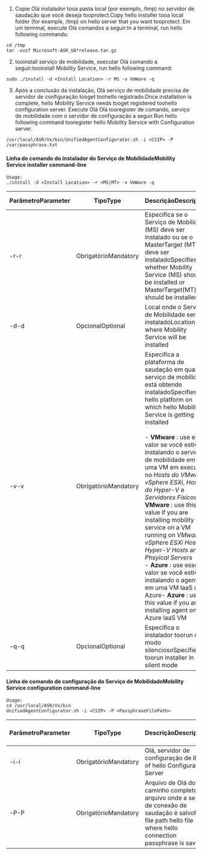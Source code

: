 1. <span data-ttu-id="c3c60-101">Copie Olá instalador tooa pasta local (por exemplo, /tmp) no servidor de saudação que você deseja tooprotect.</span><span class="sxs-lookup"><span data-stu-id="c3c60-101">Copy hello installer tooa local folder (for example, /tmp) on hello server that you want tooprotect.</span></span> <span data-ttu-id="c3c60-102">Em um terminal, execute Olá comandos a seguir:</span><span class="sxs-lookup"><span data-stu-id="c3c60-102">In a terminal, run hello following commands:</span></span>
  ```
  cd /tmp
  tar -xvzf Microsoft-ASR_UA*release.tar.gz
  ```
2. <span data-ttu-id="c3c60-103">tooinstall serviço de mobilidade, executar Olá comando a seguir:</span><span class="sxs-lookup"><span data-stu-id="c3c60-103">tooinstall Mobility Service, run hello following command:</span></span>

  ```
  sudo ./install -d <Install Location> -r MS -v VmWare -q
  ```
3. <span data-ttu-id="c3c60-104">Após a conclusão da instalação, Olá serviço de mobilidade precisa de servidor de configuração tooget toohello registrado.</span><span class="sxs-lookup"><span data-stu-id="c3c60-104">Once installation is complete, hello Mobility Service needs tooget registered toohello configuration server.</span></span> <span data-ttu-id="c3c60-105">Execute Olá Olá tooregister de comando, serviço de mobilidade com o servidor de configuração a seguir.</span><span class="sxs-lookup"><span data-stu-id="c3c60-105">Run hello following command tooregister hello Mobility Service with Configuration server.</span></span>

  ```
  /usr/local/ASR/Vx/bin/UnifiedAgentConfigurator.sh -i <CSIP> -P /var/passphrase.txt
  ```

#### <a name="mobility-service-installer-command-line"></a><span data-ttu-id="c3c60-106">Linha de comando do instalador do Serviço de Mobilidade</span><span class="sxs-lookup"><span data-stu-id="c3c60-106">Mobility Service installer command-line</span></span>

```
Usage:
./install -d <Install Location> -r <MS|MT> -v VmWare -q
```

|<span data-ttu-id="c3c60-107">Parâmetro</span><span class="sxs-lookup"><span data-stu-id="c3c60-107">Parameter</span></span>|<span data-ttu-id="c3c60-108">Tipo</span><span class="sxs-lookup"><span data-stu-id="c3c60-108">Type</span></span>|<span data-ttu-id="c3c60-109">Descrição</span><span class="sxs-lookup"><span data-stu-id="c3c60-109">Description</span></span>|<span data-ttu-id="c3c60-110">Valores possíveis</span><span class="sxs-lookup"><span data-stu-id="c3c60-110">Possible values</span></span>|
|-|-|-|-|
|<span data-ttu-id="c3c60-111">-r</span><span class="sxs-lookup"><span data-stu-id="c3c60-111">-r</span></span> |<span data-ttu-id="c3c60-112">Obrigatório</span><span class="sxs-lookup"><span data-stu-id="c3c60-112">Mandatory</span></span>|<span data-ttu-id="c3c60-113">Especifica se o Serviço de Mobilidade (MS) deve ser instalado ou se o MasterTarget (MT) deve ser instalado</span><span class="sxs-lookup"><span data-stu-id="c3c60-113">Specifies whether Mobility Service (MS) should be installed or MasterTarget(MT) should be installed</span></span>|<span data-ttu-id="c3c60-114">MS</span><span class="sxs-lookup"><span data-stu-id="c3c60-114">MS</span></span> </br> <span data-ttu-id="c3c60-115">MT</span><span class="sxs-lookup"><span data-stu-id="c3c60-115">MT</span></span>|
|<span data-ttu-id="c3c60-116">-d</span><span class="sxs-lookup"><span data-stu-id="c3c60-116">-d</span></span> |<span data-ttu-id="c3c60-117">Opcional</span><span class="sxs-lookup"><span data-stu-id="c3c60-117">Optional</span></span>|<span data-ttu-id="c3c60-118">Local onde o Serviço de Mobilidade será instalado</span><span class="sxs-lookup"><span data-stu-id="c3c60-118">Location where Mobility Service will be installed</span></span>|<span data-ttu-id="c3c60-119">/usr/local/ASR</span><span class="sxs-lookup"><span data-stu-id="c3c60-119">/usr/local/ASR</span></span>|
|<span data-ttu-id="c3c60-120">-v</span><span class="sxs-lookup"><span data-stu-id="c3c60-120">-v</span></span>|<span data-ttu-id="c3c60-121">Obrigatório</span><span class="sxs-lookup"><span data-stu-id="c3c60-121">Mandatory</span></span>|<span data-ttu-id="c3c60-122">Especifica a plataforma de saudação em qual Olá serviço de mobilidade está obtendo instalado</span><span class="sxs-lookup"><span data-stu-id="c3c60-122">Specifies hello platform on which hello Mobility Service is getting installed</span></span> </br> </br><span data-ttu-id="c3c60-123">- **VMware** : use esse valor se você estiver instalando o serviço de mobilidade em uma VM em execução no *Hosts do VMware vSphere ESXi*, *Hosts do Hyper-V* e *Servidores Físicos*</span><span class="sxs-lookup"><span data-stu-id="c3c60-123">- **VMware** : use this value if you are installing mobility service on a VM running on *VMware vSphere ESXi Hosts*, *Hyper-V Hosts* and *Phsyical Servers*</span></span> </br> <span data-ttu-id="c3c60-124">- **Azure** : use esse valor se você estiver instalando o agente em uma VM IaaS do Azure</span><span class="sxs-lookup"><span data-stu-id="c3c60-124">- **Azure** : use this value if you are installing agent on a Azure IaaS VM</span></span>| <span data-ttu-id="c3c60-125">VMware</span><span class="sxs-lookup"><span data-stu-id="c3c60-125">VMware</span></span> </br> <span data-ttu-id="c3c60-126">As tabelas</span><span class="sxs-lookup"><span data-stu-id="c3c60-126">Azure</span></span>|
|<span data-ttu-id="c3c60-127">-q</span><span class="sxs-lookup"><span data-stu-id="c3c60-127">-q</span></span>|<span data-ttu-id="c3c60-128">Opcional</span><span class="sxs-lookup"><span data-stu-id="c3c60-128">Optional</span></span>|<span data-ttu-id="c3c60-129">Especifica o instalador toorun no modo silencioso</span><span class="sxs-lookup"><span data-stu-id="c3c60-129">Specifies toorun installer in silent mode</span></span>| <span data-ttu-id="c3c60-130">N/D</span><span class="sxs-lookup"><span data-stu-id="c3c60-130">N/A</span></span>|


#### <a name="mobility-service-configuration-command-line"></a><span data-ttu-id="c3c60-131">Linha de comando de configuração do Serviço de Mobilidade</span><span class="sxs-lookup"><span data-stu-id="c3c60-131">Mobility Service configuration command-line</span></span>

```
Usage:
cd /usr/local/ASR/Vx/bin
UnifiedAgentConfigurator.sh -i <CSIP> -P <PassphraseFilePath>
```

|<span data-ttu-id="c3c60-132">Parâmetro</span><span class="sxs-lookup"><span data-stu-id="c3c60-132">Parameter</span></span>|<span data-ttu-id="c3c60-133">Tipo</span><span class="sxs-lookup"><span data-stu-id="c3c60-133">Type</span></span>|<span data-ttu-id="c3c60-134">Descrição</span><span class="sxs-lookup"><span data-stu-id="c3c60-134">Description</span></span>|<span data-ttu-id="c3c60-135">Valores possíveis</span><span class="sxs-lookup"><span data-stu-id="c3c60-135">Possible values</span></span>|
|-|-|-|-|
|<span data-ttu-id="c3c60-136">-i</span><span class="sxs-lookup"><span data-stu-id="c3c60-136">-i</span></span> |<span data-ttu-id="c3c60-137">Obrigatório</span><span class="sxs-lookup"><span data-stu-id="c3c60-137">Mandatory</span></span>|<span data-ttu-id="c3c60-138">Olá, servidor de configuração de IP</span><span class="sxs-lookup"><span data-stu-id="c3c60-138">IP of hello Configuration Server</span></span>|<span data-ttu-id="c3c60-139">Qualquer endereço IP válido</span><span class="sxs-lookup"><span data-stu-id="c3c60-139">Any valid IP Address</span></span>|
|<span data-ttu-id="c3c60-140">-P</span><span class="sxs-lookup"><span data-stu-id="c3c60-140">-P</span></span> |<span data-ttu-id="c3c60-141">Obrigatório</span><span class="sxs-lookup"><span data-stu-id="c3c60-141">Mandatory</span></span>|<span data-ttu-id="c3c60-142">Arquivo de Olá do caminho completo do arquivo onde a senha de conexão de saudação é salvo</span><span class="sxs-lookup"><span data-stu-id="c3c60-142">Full file path hello file where hello connection passphrase is saved</span></span>|<span data-ttu-id="c3c60-143">Qualquer pasta válida</span><span class="sxs-lookup"><span data-stu-id="c3c60-143">Any valid folder</span></span>|
